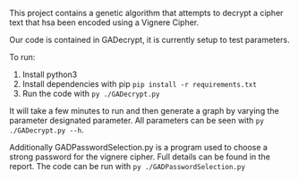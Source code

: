 This project contains a genetic algorithm that attempts to decrypt a cipher text that hsa been encoded using a Vignere Cipher. 

Our code is contained in GADecrypt, it is currently setup to test parameters.

To run:
1. Install python3 
2. Install dependencies with pip `pip install -r requirements.txt`
3. Run the code with `py ./GADecrypt.py`

It will take a few minutes to run and then generate a graph by varying the parameter designated parameter.
All parameters can be seen with `py ./GADecrypt.py --h`.

Additionally GADPasswordSelection.py is a program used to choose a strong password for the vignere cipher. Full details can be found in the report. The code can be run with `py ./GADPasswordSelection.py`
